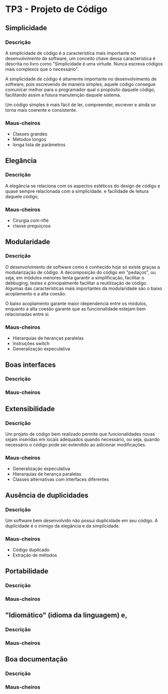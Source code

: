 # TP3 - Projeto de Código

## Simplicidade

### Descrição

A simplicidade de código é a característica mais importante no desenvolvimento de software, um conceito chave dessa caracteristica é descrita no livro como "Simplicidade é uma virtude. Nunca escreva códigos mais complexos que o necessário".

A simplicidade de código é altamente importante no desenvolvimento de software, pois escrevendo de maneira simples, aquele código consegue comunicar melhor para o programador qual o propósito daquele código, facilitando assim a futura manutenção daquele sistema.

Um código simples é mais fácil de ler, compreender, escrever e ainda se torna mais coerente e consistente.

### Maus-cheiros

- Classes grandes
- Métodos longos
- longa lista de parâmetros

## Elegância

### Descrição

A elegância se relaciona com os aspectos estéticos do design de código e quase sempre relacionada com a simplicidade. e facilidade de leitura daquele código,

### Maus-cheiros

- Cirurgia com rifle
- classe preguiçosa

## Modularidade

### Descrição

O desenvolvimento de software como é conhecido hoje só existe graças a modularização de código. A decomposição do código em "pedaços", ou seja, em módulos menores tenta garantir a simplificação, facilitar o debbuging, testes e principalmente facilitar a reutilização de código. Algumas das características mais importantes da modularidade são o baixo acoplamento e a alta coesão.

O baixo acoplamento garante maior idependencia entre os módulos, enquanto a alta coesão garante que as funcionalidade estejam bem relacionadas entre si.

### Maus-cheiros

- Hierarquias de heranças paralelas
- Instruções switch
- Generalização expeculativa

## Boas interfaces

### Descrição

### Maus-cheiros

## Extensibilidade

### Descrição

Um projeto de código bem realizado permite que funcionalidades novas sejam inseridas em locais adequados quando necessário, ou seja, quando necessário o código pode ser extendido ao adicionar modificações.

### Maus-cheiros

- Generalização expeculativa
- Hierarquias de herança paralelas
- Classes alternativas com interfaces diferentes

## Ausência de duplicidades

### Descrição

Um software bem desenvolvido não possui duplicidade em seu código. A duplicidade é o inimigo da elegância e da simplicidade.

### Maus-cheiros

- Código duplicado
- Extração de métodos

## Portabilidade

### Descrição

### Maus-cheiros

## "Idiomático" (idioma da linguagem) e,

### Descrição

### Maus-cheiros

## Boa documentação

### Descrição

### Maus-cheiros
